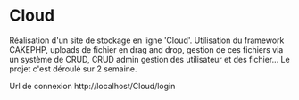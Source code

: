 # Cloud


Réalisation d'un site de stockage en ligne 'Cloud'. Utilisation du framework CAKEPHP, uploads de fichier en drag and drop, gestion de ces fichiers via un système de CRUD, CRUD admin gestion des utilisateur et des fichier... Le projet c'est déroulé sur 2 semaine.

Url de connexion http://localhost/Cloud/login
